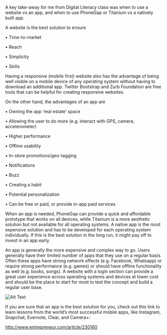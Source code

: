 A key take-away for me from Digital Literacy class was when to use a website vs an app, and when to use PhoneGap or Titanium vs a natively built app.

A website is the best solution to ensure

• Time-to-market

• Reach

• Simplicity

• Skills

Having a responsive (mobile first) website also has the advantage of being well visible on a mobile device of any operating system without having to download an additional app. Twitter Bootstrap and Zurb Foundation are free tools that can be helpful for creating responsive websites.

On the other hand, the advantages of an app are

• Owning the app ‘real estate’ space

• Allowing the user to do more (e.g. interact with GPS, camera, accelerometer)

• Higher performance

• Offline usability

• In-store promotions/geo-tagging

• Notifications

• Buzz

• Creating a habit

• Potential personalization

• Can be free or paid, or provide in-app paid services

When an app is needed, PhoneGap can provide a quick and affordable prototype that works on all devices, while Titanium is a more aesthetic solution but not available for all operating systems. A native app is the most expensive solution and has to be developed for each operating system individually. If this is the best solution in the long run, it might pay off to invest in an app early.

An app is generally the more expensive and complex way to go. Users generally have their limited number of apps that they use on a regular basis. Often these apps have strong network effects (e.g. Facebook, Whatsapp) or require strong performance (e.g. games) or should have offline functionality as well (e.g. books, songs). A website with a login section can provide a great user experience across operating systems and devices at lower cost and should be the place to start for most to test the concept and build a regular user base.

![Alt Text](http://t3n.de/news/wp-content/uploads/2012/06/mobile-website-infografik-ausschnitt--595x453.png)

If you are sure that an app is the best solution for you, check out this link to learn lessons from the world’s most successful mobile apps, like Instagram, Snapchat, Evernote, Clear, and Camera+:

http://www.entrepreneur.com/article/230160
